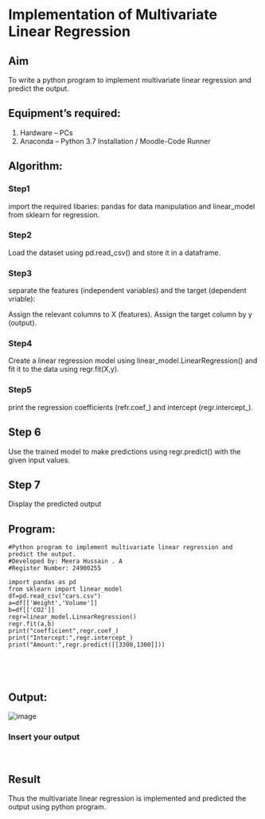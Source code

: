 # Implementation of Multivariate Linear Regression
## Aim
To write a python program to implement multivariate linear regression and predict the output.
## Equipment’s required:
1.	Hardware – PCs
2.	Anaconda – Python 3.7 Installation / Moodle-Code Runner
## Algorithm:
### Step1
import the required libaries: pandas for data manipulation and linear_model from sklearn for regression.

### Step2
Load the dataset using pd.read_csv() and store it in a dataframe.

### Step3
separate the features (independent variables) and the target (dependent vriable):

Assign the relevant columns to X (features). Assign the target column by y (output).

### Step4
Create a linear regression model using linear_model.LinearRegression() and fit it to the data using regr.fit(X,y).

### Step5
print the regression coefficients (refr.coef_) and intercept (regr.intercept_).

## Step 6
Use the trained model to make predictions using regr.predict() with the given input values.

## Step 7
Display the predicted output
## Program:
```
#Python program to implement multivariate linear regression and predict the output.
#Developed by: Meera Hussain . A
#Register Number: 24900255

import pandas as pd
from sklearn import linear_model
df=pd.read_csv("cars.csv")
a=df[['Weight','Volume']]
b=df[['CO2']]
regr=linear_model.LinearRegression()
regr.fit(a,b)
print("coefficient",regr.coef_)
print("Intercept:",regr.intercept_)
print("Amount:",regr.predict([[3300,1300]]))





```
## Output:
![image](https://github.com/user-attachments/assets/9d92dd90-f3d3-4e91-9ea1-43e407a5b649)


### Insert your output

<br>

## Result
Thus the multivariate linear regression is implemented and predicted the output using python program.
